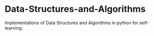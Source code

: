 # Data-Structures-and-Algorithms
Implementations of Data Structures and Algorithms in python for self-learning.
